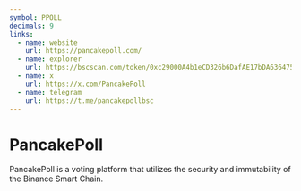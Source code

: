 ```yaml
---
symbol: PPOLL
decimals: 9
links:
  - name: website
    url: https://pancakepoll.com/
  - name: explorer
    url: https://bscscan.com/token/0xc29000A4b1eCD326b6DafAE17bDA636475FeA1e7
  - name: x
    url: https://x.com/PancakePoll
  - name: telegram
    url: https://t.me/pancakepollbsc
---
```


# PancakePoll

PancakePoll is a voting platform that utilizes the security and immutability of the Binance Smart Chain.
